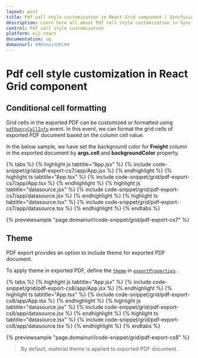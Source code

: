 ```yaml
---
layout: post
title: Pdf cell style customization in React Grid component | Syncfusion
description: Learn here all about Pdf cell style customization in Syncfusion React Grid component of Syncfusion Essential JS 2 and more.
control: Pdf cell style customization 
platform: ej2-react
documentation: ug
domainurl: ##DomainURL##
---
```


# Pdf cell style customization in React Grid component

## Conditional cell formatting

Grid cells in the exported PDF can be customized or formatted using [`pdfQueryCellInfo`](https://ej2.syncfusion.com/angular/documentation/api/grid/pdfQueryCellInfoEventArgs/#cell) event. In this event, we can format the grid cells of exported PDF document based on the column cell value.

In the below sample, we have set the background color for **Freight** column in the exported document by **args.cell** and **backgroundColor** property.

{% tabs %}
{% highlight js tabtitle="App.jsx" %}
{% include code-snippet/grid/pdf-export-cs7/app/App.jsx %}
{% endhighlight %}
{% highlight ts tabtitle="App.tsx" %}
{% include code-snippet/grid/pdf-export-cs7/app/App.tsx %}
{% endhighlight %}
{% highlight js tabtitle="datasource.jsx" %}
{% include code-snippet/grid/pdf-export-cs7/app/datasource.jsx %}
{% endhighlight %}
{% highlight ts tabtitle="datasource.tsx" %}
{% include code-snippet/grid/pdf-export-cs7/app/datasource.tsx %}
{% endhighlight %}
{% endtabs %}

 {% previewsample "page.domainurl/code-snippet/grid/pdf-export-cs7" %}

## Theme

PDF export provides an option to include theme for exported PDF document.

To apply theme in exported PDF, define the [`theme`](https://ej2.syncfusion.com/angular/documentation/api/grid/pdfExportProperties/#theme) in [`exportProperties`](https://ej2.syncfusion.com/angular/documentation/api/grid/pdfExportProperties/) .

{% tabs %}
{% highlight js tabtitle="App.jsx" %}
{% include code-snippet/grid/pdf-export-cs8/app/App.jsx %}
{% endhighlight %}
{% highlight ts tabtitle="App.tsx" %}
{% include code-snippet/grid/pdf-export-cs8/app/App.tsx %}
{% endhighlight %}
{% highlight js tabtitle="datasource.jsx" %}
{% include code-snippet/grid/pdf-export-cs8/app/datasource.jsx %}
{% endhighlight %}
{% highlight ts tabtitle="datasource.tsx" %}
{% include code-snippet/grid/pdf-export-cs8/app/datasource.tsx %}
{% endhighlight %}
{% endtabs %}

 {% previewsample "page.domainurl/code-snippet/grid/pdf-export-cs8" %}

> By default, material theme is applied to exported PDF document.